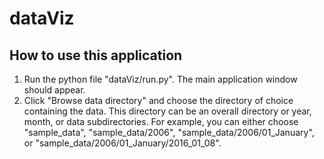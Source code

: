 # dataViz

## How to use this application
1. Run the python file "dataViz/run.py". The main application window
   should appear.
2. Click "Browse data directory" and choose the directory of choice
   containing the data. This directory can be an overall directory or
year, month, or data subdirectories. For example, you can either choose
"sample_data", "sample_data/2006", "sample_data/2006/01_January", or "sample_data/2006/01_January/2016_01_08".   
   
